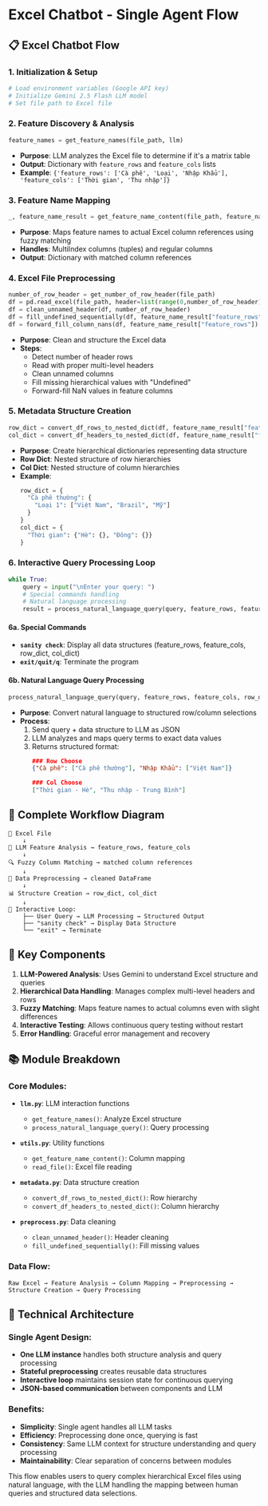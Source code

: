 # Excel Chatbot - Single Agent Flow

## 📋 **Excel Chatbot Flow**

### **1. Initialization & Setup**
```python
# Load environment variables (Google API key)
# Initialize Gemini 2.5 Flash LLM model
# Set file path to Excel file
```

### **2. Feature Discovery & Analysis**
```python
feature_names = get_feature_names(file_path, llm)
```
- **Purpose**: LLM analyzes the Excel file to determine if it's a matrix table
- **Output**: Dictionary with `feature_rows` and `feature_cols` lists
- **Example**: `{'feature_rows': ['Cà phê', 'Loại', 'Nhập Khẩu'], 'feature_cols': ['Thời gian', 'Thu nhập']}`

### **3. Feature Name Mapping**
```python
_, feature_name_result = get_feature_name_content(file_path, feature_names)
```
- **Purpose**: Maps feature names to actual Excel column references using fuzzy matching
- **Handles**: MultiIndex columns (tuples) and regular columns
- **Output**: Dictionary with matched column references

### **4. Excel File Preprocessing**
```python
number_of_row_header = get_number_of_row_header(file_path)
df = pd.read_excel(file_path, header=list(range(0,number_of_row_header)))
df = clean_unnamed_header(df, number_of_row_header)
df = fill_undefined_sequentially(df, feature_name_result["feature_rows"])
df = forward_fill_column_nans(df, feature_name_result["feature_rows"])
```
- **Purpose**: Clean and structure the Excel data
- **Steps**:
  - Detect number of header rows
  - Read with proper multi-level headers
  - Clean unnamed columns
  - Fill missing hierarchical values with "Undefined"
  - Forward-fill NaN values in feature columns

### **5. Metadata Structure Creation**
```python
row_dict = convert_df_rows_to_nested_dict(df, feature_name_result["feature_rows"])
col_dict = convert_df_headers_to_nested_dict(df, feature_name_result["feature_cols"])
```
- **Purpose**: Create hierarchical dictionaries representing data structure
- **Row Dict**: Nested structure of row hierarchies
- **Col Dict**: Nested structure of column hierarchies
- **Example**:
  ```python
  row_dict = {
    "Cà phê thường": {
      "Loại 1": ["Việt Nam", "Brazil", "Mỹ"]
    }
  }
  col_dict = {
    "Thời gian": {"Hè": {}, "Đông": {}}
  }
  ```

### **6. Interactive Query Processing Loop**
```python
while True:
    query = input("\nEnter your query: ")
    # Special commands handling
    # Natural language processing
    result = process_natural_language_query(query, feature_rows, feature_cols, row_dict, col_dict, llm)
```

#### **6a. Special Commands**
- **`sanity check`**: Display all data structures (feature_rows, feature_cols, row_dict, col_dict)
- **`exit/quit/q`**: Terminate the program

#### **6b. Natural Language Query Processing**
```python
process_natural_language_query(query, feature_rows, feature_cols, row_dict, col_dict, llm)
```
- **Purpose**: Convert natural language to structured row/column selections
- **Process**:
  1. Send query + data structure to LLM as JSON
  2. LLM analyzes and maps query terms to exact data values
  3. Returns structured format:
     ```json
     ### Row Choose
     {"Cà phê": ["Cà phê thường"], "Nhập Khẩu": ["Việt Nam"]}
     
     ### Col Choose
     ["Thời gian - Hè", "Thu nhập - Trung Bình"]
     ```

## 🔄 **Complete Workflow Diagram**

```
📁 Excel File
    ↓
🤖 LLM Feature Analysis → feature_rows, feature_cols
    ↓
🔍 Fuzzy Column Matching → matched column references
    ↓
🧹 Data Preprocessing → cleaned DataFrame
    ↓
📊 Structure Creation → row_dict, col_dict
    ↓
💬 Interactive Loop:
    ├── User Query → LLM Processing → Structured Output
    ├── "sanity check" → Display Data Structure
    └── "exit" → Terminate
```

## 🎯 **Key Components**

1. **LLM-Powered Analysis**: Uses Gemini to understand Excel structure and queries
2. **Hierarchical Data Handling**: Manages complex multi-level headers and rows
3. **Fuzzy Matching**: Maps feature names to actual columns even with slight differences
4. **Interactive Testing**: Allows continuous query testing without restart
5. **Error Handling**: Graceful error management and recovery

## 📚 **Module Breakdown**

### Core Modules:
- **`llm.py`**: LLM interaction functions
  - `get_feature_names()`: Analyze Excel structure
  - `process_natural_language_query()`: Query processing
  
- **`utils.py`**: Utility functions
  - `get_feature_name_content()`: Column mapping
  - `read_file()`: Excel file reading
  
- **`metadata.py`**: Data structure creation
  - `convert_df_rows_to_nested_dict()`: Row hierarchy
  - `convert_df_headers_to_nested_dict()`: Column hierarchy
  
- **`preprocess.py`**: Data cleaning
  - `clean_unnamed_header()`: Header cleaning
  - `fill_undefined_sequentially()`: Fill missing values

### Data Flow:
```
Raw Excel → Feature Analysis → Column Mapping → Preprocessing → Structure Creation → Query Processing
```

## 🔧 **Technical Architecture**

### Single Agent Design:
- **One LLM instance** handles both structure analysis and query processing
- **Stateful preprocessing** creates reusable data structures
- **Interactive loop** maintains session state for continuous querying
- **JSON-based communication** between components and LLM

### Benefits:
- **Simplicity**: Single agent handles all LLM tasks
- **Efficiency**: Preprocessing done once, querying is fast
- **Consistency**: Same LLM context for structure understanding and query processing
- **Maintainability**: Clear separation of concerns between modules

This flow enables users to query complex hierarchical Excel files using natural language, with the LLM handling the mapping between human queries and structured data selections. 